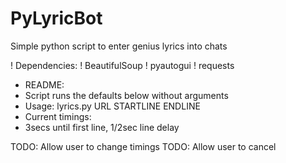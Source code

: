 # PyLyricBot
Simple python script to enter genius lyrics into chats

! Dependencies:
! BeautifulSoup
! pyautogui
! requests

* README:
* Script runs the defaults below without arguments
* Usage: lyrics.py URL STARTLINE ENDLINE
* Current timings:
* 3secs until first line, 1/2sec line delay

TODO: Allow user to change timings
TODO: Allow user to cancel